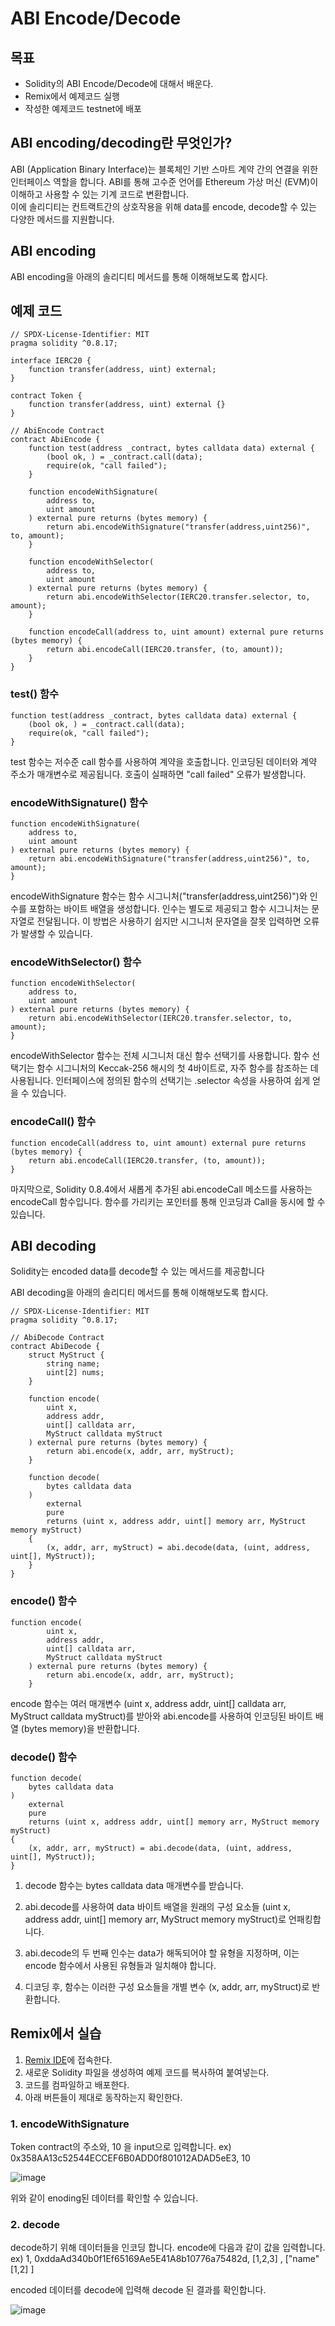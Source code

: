 # ABI Encode/Decode 

## 목표
- Solidity의 ABI Encode/Decode에 대해서 배운다.
- Remix에서 예제코드 실행
- 작성한 예제코드 testnet에 배포
  
## ABI encoding/decoding란 무엇인가?

ABI (Application Binary Interface)는 블록체인 기반 스마트 계약 간의 연결을 위한 인터페이스 역할을 합니다. 
ABI를 통해 고수준 언어를 Ethereum 가상 머신 (EVM)이 이해하고 사용할 수 있는 기계 코드로 변환합니다.  
이에 솔리디티는 컨트랙트간의 상호작용을 위해 data를 encode, decode할 수 있는 다양한 메서드를 지원합니다. 

## ABI encoding 

ABI encoding을 아래의 솔리디티 메서드를 통해 이해해보도록 합시다.

## 예제 코드


```solidity
// SPDX-License-Identifier: MIT
pragma solidity ^0.8.17;

interface IERC20 {
    function transfer(address, uint) external;
}

contract Token {
    function transfer(address, uint) external {}
}

// AbiEncode Contract
contract AbiEncode {
    function test(address _contract, bytes calldata data) external {
        (bool ok, ) = _contract.call(data);
        require(ok, "call failed");
    }

    function encodeWithSignature(
        address to,
        uint amount
    ) external pure returns (bytes memory) {
        return abi.encodeWithSignature("transfer(address,uint256)", to, amount);
    }

    function encodeWithSelector(
        address to,
        uint amount
    ) external pure returns (bytes memory) {
        return abi.encodeWithSelector(IERC20.transfer.selector, to, amount);
    }

    function encodeCall(address to, uint amount) external pure returns (bytes memory) {
        return abi.encodeCall(IERC20.transfer, (to, amount));
    }
}
```

### test() 함수

```solidity
function test(address _contract, bytes calldata data) external {
    (bool ok, ) = _contract.call(data);
    require(ok, "call failed");
}
```
test 함수는 저수준 call 함수를 사용하여 계약을 호출합니다. 인코딩된 데이터와 계약 주소가 매개변수로 제공됩니다. 호출이 실패하면 "call failed" 오류가 발생합니다.

### encodeWithSignature() 함수

```solidity
function encodeWithSignature(
    address to,
    uint amount
) external pure returns (bytes memory) {
    return abi.encodeWithSignature("transfer(address,uint256)", to, amount);
}
```

encodeWithSignature 함수는 함수 시그니처("transfer(address,uint256)")와 인수를 포함하는 바이트 배열을 생성합니다. 인수는 별도로 제공되고 함수 시그니처는 문자열로 전달됩니다. 이 방법은 사용하기 쉽지만 시그니처 문자열을 잘못 입력하면 오류가 발생할 수 있습니다.


### encodeWithSelector() 함수

```solidity
function encodeWithSelector(
    address to,
    uint amount
) external pure returns (bytes memory) {
    return abi.encodeWithSelector(IERC20.transfer.selector, to, amount);
}
```

encodeWithSelector 함수는 전체 시그니처 대신 함수 선택기를 사용합니다. 함수 선택기는 함수 시그니처의 Keccak-256 해시의 첫 4바이트로, 자주 함수를 참조하는 데 사용됩니다. 인터페이스에 정의된 함수의 선택기는 .selector 속성을 사용하여 쉽게 얻을 수 있습니다.

### encodeCall() 함수

```solidity
function encodeCall(address to, uint amount) external pure returns (bytes memory) {
    return abi.encodeCall(IERC20.transfer, (to, amount));
}
```

마지막으로, Solidity 0.8.4에서 새롭게 추가된 abi.encodeCall 메소드를 사용하는 encodeCall 함수입니다. 함수를 가리키는 포인터를 통해 인코딩과 Call을 동시에 할 수 있습니다.

## ABI decoding 

Solidity는 encoded data를 decode할 수 있는 메서드를 제공합니다

ABI decoding을 아래의 솔리디티 메서드를 통해 이해해보도록 합시다.


```solidity
// SPDX-License-Identifier: MIT
pragma solidity ^0.8.17;

// AbiDecode Contract
contract AbiDecode {
    struct MyStruct {
        string name;
        uint[2] nums;
    }

    function encode(
        uint x,
        address addr,
        uint[] calldata arr,
        MyStruct calldata myStruct
    ) external pure returns (bytes memory) {
        return abi.encode(x, addr, arr, myStruct);
    }

    function decode(
        bytes calldata data
    )
        external
        pure
        returns (uint x, address addr, uint[] memory arr, MyStruct memory myStruct)
    {
        (x, addr, arr, myStruct) = abi.decode(data, (uint, address, uint[], MyStruct));
    }
}
```


### encode() 함수

```solidity
function encode(
        uint x,
        address addr,
        uint[] calldata arr,
        MyStruct calldata myStruct
    ) external pure returns (bytes memory) {
        return abi.encode(x, addr, arr, myStruct);
    }
```

encode 함수는 여러 매개변수 (uint x, address addr, uint[] calldata arr, MyStruct calldata myStruct)를 받아와 abi.encode를 사용하여 인코딩된 바이트 배열 (bytes memory)을 반환합니다.


### decode() 함수

```solidity
function decode(
    bytes calldata data
)
    external
    pure
    returns (uint x, address addr, uint[] memory arr, MyStruct memory myStruct)
{
    (x, addr, arr, myStruct) = abi.decode(data, (uint, address, uint[], MyStruct));
}
```

1. decode 함수는 bytes calldata data 매개변수를 받습니다.  

2. abi.decode를 사용하여 data 바이트 배열을 원래의 구성 요소들 
   (uint x, address addr, uint[] memory arr, MyStruct memory myStruct)로 언패킹합니다.  

3. abi.decode의 두 번째 인수는 data가 해독되어야 할 유형을 지정하며, 이는 encode 함수에서 사용된 유형들과 일치해야 합니다.  

4. 디코딩 후, 함수는 이러한 구성 요소들을 개별 변수 (x, addr, arr, myStruct)로 반환합니다.


## Remix에서 실습

1. [Remix IDE](https://remix.ethereum.org/)에 접속한다.
2. 새로운 Solidity 파일을 생성하여 예제 코드를 복사하여 붙여넣는다.
3. 코드를 컴파일하고 배포한다.
4. 아래 버튼들이 제대로 동작하는지 확인한다.


### 1. encodeWithSignature

Token contract의 주소와, 10 을 input으로 입력합니다. ex) 0x358AA13c52544ECCEF6B0ADD0f801012ADAD5eE3, 10

![image](https://github.com/mmingyeomm/EZCryptoExchange/assets/87323564/47b6346b-63e2-4f93-aac9-25fe606583be)

위와 같이 enoding된 데이터를 확인할 수 있습니다. 

### 2. decode

decode하기 위해 데이터들을 인코딩 합니다. encode에 다음과 같이 값을 입력합니다.  
ex) 1, 0xddaAd340b0f1Ef65169Ae5E41A8b10776a75482d, [1,2,3] , ["name" [1,2] ]

encoded 데이터를 decode에 입력해 decode 된 결과를 확인합니다.


![image](https://github.com/mmingyeomm/EZCryptoExchange/assets/87323564/75e7bafb-92db-4fe2-b97b-d5b46ca74d90)
